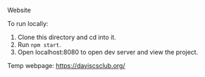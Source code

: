 Website

To run locally:

1. Clone this directory and cd into it.
2. Run ```npm start```.
3. Open localhost:8080 to open dev server and view the project.

Temp webpage: https://daviscsclub.org/

